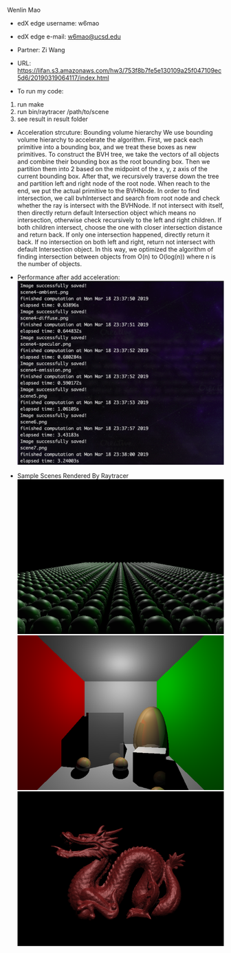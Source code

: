Wenlin Mao

* edX edge username: w6mao
* edX edge e-mail: w6mao@ucsd.edu

* Partner: Zi Wang

* URL:
https://lifan.s3.amazonaws.com/hw3/753f8b7fe5e130109a25f047109ec5d6/20190319064117/index.html

* To run my code:
1. run make
2. run bin/raytracer /path/to/scene
3. see result in result folder

* Acceleration strcuture: Bounding volume hierarchy
We use bounding volume hierarchy to accelerate the algorithm. First, we pack each primitive into a bounding box, and we treat these boxes as new primitives. To construct the BVH tree, we take the vectors of all objects and combine their bounding box as the root bounding box. Then we partition them into 2 based on the midpoint of the x, y, z axis of the current bounding box. After that, we recursively traverse down the tree and partition left and right node of the root node. When reach to the end, we put the actual primitive to the BVHNode. In order to find intersection, we call bvhIntersect and search from root node and check whether the ray is intersect with the BVHNode. If not intersect with itself, then directly return default Intersection object which means no intersection, otherwise check recursively to the left and right children. If both children intersect, choose the one with closer intersection distance and return back. If only one intersection happened, directly return it back. If no intersection on both left and right, return not intersect with default Intersection object. In this way, we optimized the algorithm of finding intersection between objects from O(n) to O(log(n)) where n is the number of objects.

* Performance after add acceleration: <br>
![alt text](https://github.com/WenlinMao/Raytracer/blob/master/doc/performance.png?raw=true)

* Sample Scenes Rendered By Raytracer
![alt text](https://github.com/WenlinMao/Raytracer/blob/master/result/scene5.png)
![alt text](https://github.com/WenlinMao/Raytracer/blob/master/result/scene6.png)
![alt text](https://github.com/WenlinMao/Raytracer/blob/master/result/scene7.png)
